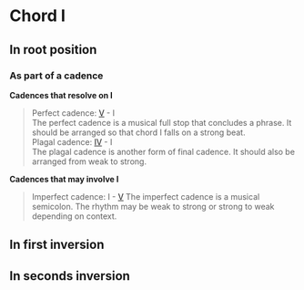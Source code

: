 # Chord I

## In root position
### As part of a cadence

**Cadences that resolve on I**  
> Perfect cadence: [V](V.md) - I  
The perfect cadence is a musical full stop that concludes a phrase. It should be arranged so that chord I falls on a strong beat.  
> Plagal cadence: [IV](IV.md) - I  
The plagal cadence is another form of final cadence. It should also be arranged from weak to strong.

**Cadences that may involve I**  
> Imperfect cadence: I - [V](V.md)
The imperfect cadence is a musical semicolon. The rhythm may be weak to strong or strong to weak depending on context.  

## In first inversion
## In seconds inversion
